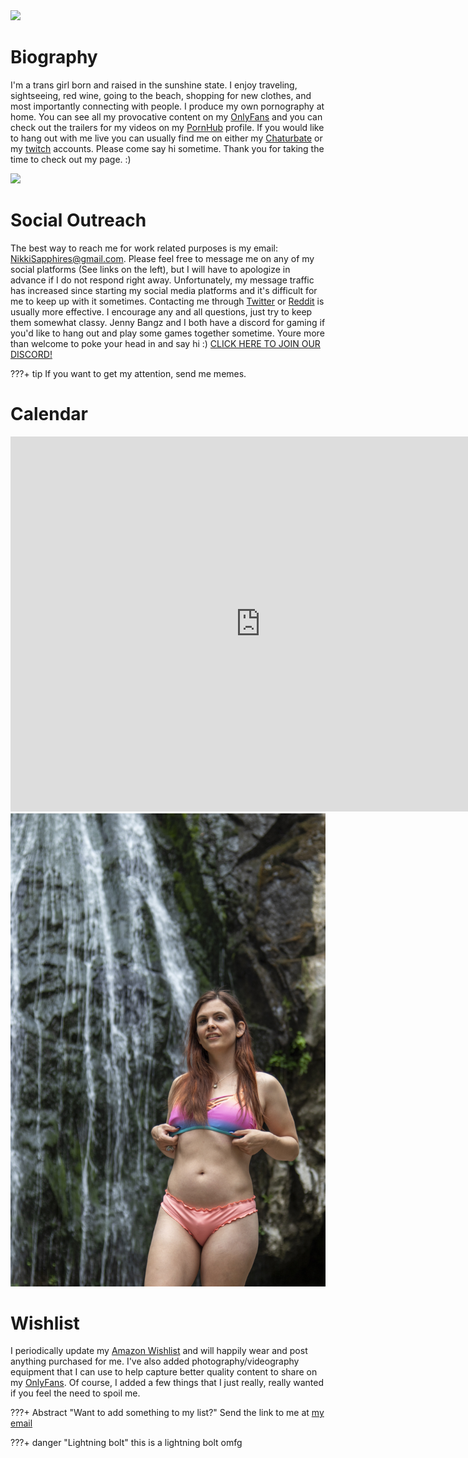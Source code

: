 <img width=700px src="img/banner.jpg"/>

# Biography

I'm a trans girl born and raised in the sunshine state. I enjoy traveling, sightseeing, red wine, going to the beach, shopping for new clothes, and most importantly connecting with people. I produce my own pornography at home. You can see all my provocative content on my [OnlyFans](https://onlyfans.com/nikkisapphire) and you can check out the trailers for my videos on my [PornHub](https://www.pornhub.com/model/nikkisapphire) profile. If you would like to hang out with me live you can usually find me on either my [Chaturbate](https://chaturbate.com/nikkisapphire/) or my [twitch](https://www.twitch.tv/nikkisapphire) accounts.  Please come say hi sometime. Thank you for taking the time to check out my page. :)

<img width=700px src="img/B27A1476.jpg"/>

# Social Outreach

The best way to reach me for work related purposes is my email: NikkiSapphires@gmail.com.  Please feel free to message me on any of my social platforms (See links on the left), but I will have to apologize in advance if I do not respond right away. Unfortunately, my message traffic has increased since starting my social media platforms and it's difficult for me to keep up with it sometimes. Contacting me through [Twitter](https://twitter.com/NikkiSapphire) or [Reddit](https://reddit.com/u/nikkisapphire) is usually more effective. I encourage any and all questions, just try to keep them somewhat classy.  Jenny Bangz and I both have a discord for gaming if you'd like to hang out and play some games together sometime.  Youre more than welcome to poke your head in and say hi :)  [CLICK HERE TO JOIN OUR DISCORD!]([https://discord.gg/ZTMwJdqt4u](https://discord.gg/Ywxn2xh3))

???+ tip
    If you want to get my attention, send me memes.
    
# Calendar
<iframe src="https://calendar.google.com/calendar/embed?src=nikkisapphires%40gmail.com&ctz=America%2FNew_York" style="border: 0" width="800" height="600" frameborder="0" scrolling="no"></iframe>

<img width=700px src="img/450A5616.jpg"/>

# Wishlist

I periodically update my [Amazon Wishlist](https://amazon.com/gp/registry/wishlist/NCRLBSJ334NX) and will happily wear and post anything purchased for me. I've also added photography/videography equipment that I can use to help capture better quality content to share on my [OnlyFans](https://onlyfans.com/nikkisapphire). Of course, I added a few things that I just really, really wanted if you feel the need to spoil me.

???+ Abstract "Want to add something to my list?"
    Send the link to me at [my email](mailto://nikkisapphires@gmail.com)

???+ danger "Lightning bolt"
    this is a lightning bolt omfg
